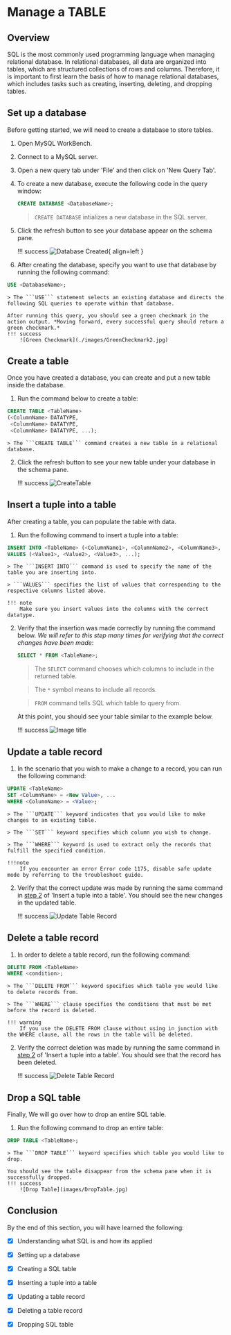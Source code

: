 # Manage a TABLE

## Overview
SQL is the most commonly used programming language when managing relational database. In relational databases, all data are organized into tables, which are structured collections of rows and columns. Therefore, it is important to first learn the basis of how to manage relational databases, which includes tasks such as creating, inserting, deleting, and dropping tables.

## Set up a database
Before getting started, we will need to create a database to store tables.

1. Open MySQL WorkBench.

2. Connect to a MySQL server.

3. Open a new query tab under 'File' and then click on 'New Query Tab'.

4. To create a new database, execute the following code in the query window:

    ``` sql
    CREATE DATABASE <DatabaseName>;    
    ```

    > ```CREATE DATABASE``` intializes a new database in the SQL server.

5. Click the refresh button to see your database appear on the schema pane.

    !!! success
        ![Database Created](./images/DatabaseName4.jpg){ align=left }


6. After creating the database, specify you want to use that database by running the following command:
``` sql
USE <DatabaseName>;
```

    > The ```USE``` statement selects an existing database and directs the following SQL queries to operate within that database. 
      
    After running this query, you should see a green checkmark in the action output. *Moving forward, every successful query should return a green checkmark.*
    !!! success
        ![Green Checkmark](./images/GreenCheckmark2.jpg)
        
    

## Create a table
Once you have created a database, you can create and put a new table inside the database. 

1. Run the command below to create a table:
``` sql
CREATE TABLE <TableName>        
(<ColumnName> DATATYPE,         
 <ColumnName> DATATYPE,         
 <ColumnName> DATATYPE, ...);
```

    > The ```CREATE TABLE``` command creates a new table in a relational database. 

2. Click the refresh button to see your new table under your database in the schema pane.

    !!! success
        ![CreateTable](images/CreateTable.jpg)

## Insert a tuple into a table
After creating a table, you can populate the table with data.

1. Run the following command to insert a tuple into a table:
``` sql
INSERT INTO <TableName> (<ColumnName1>, <ColumnName2>, <ColumnName3>, ...) 
VALUES (<Value1>, <Value2>, <Value3>, ...); 
```

    > The ```INSERT INTO``` command is used to specify the name of the table you are inserting into. 
    
    > ```VALUES``` specifies the list of values that corresponding to the respective columns listed above.

    !!! note
        Make sure you insert values into the columns with the correct datatype.

2. Verify that the insertion was made correctly by running the command below. *We will refer to this step many times for verifying that the correct changes have been made*:

    ``` sql
    SELECT * FROM <TableName>;
    ```

    > The ```SELECT``` command chooses which columns to include in the returned table. 
    
    > The ```*``` symbol means to include all records. 
    
    > ```FROM``` command tells SQL which table to query from.


    At this point, you should see your table similar to the example below.

    !!! success
        ![Image title](images/VerifyTable.jpg)

## Update a table record
1. In the scenario that you wish to make a change to a record, you can run the following command:
``` sql
UPDATE <TableName>
SET <ColumnName> = <New Value>, ...
WHERE <ColumnName> = <Value>;
```

    > The ```UPDATE``` keyword indicates that you would like to make changes to an existing table. 
    
    > The ```SET``` keyword specifies which column you wish to change. 
    
    > The ```WHERE``` keyword is used to extract only the records that fulfill the specified condition.

    !!!note
        If you encounter an error Error code 1175, disable safe update mode by referring to the troubleshoot guide.

2. Verify that the correct update was made by running the same command in [step 2](task1.md#insert-a-tuple-into-a-table) of 'Insert a tuple into a table'. You should see the new changes in the updated table.

    !!! success
        ![Update Table Record](images/UpdateTable.jpg)

## Delete a table record

1. In order to delete a table record, run the following command:
``` sql
DELETE FROM <TableName>
WHERE <condition>;
```

    > The ```DELETE FROM``` keyword specifies which table you would like to delete records from. 
    
    > The ```WHERE``` clause specifies the conditions that must be met before the record is deleted.

    !!! warning
        If you use the DELETE FROM clause without using in junction with the WHERE clause, all the rows in the table will be deleted.

2. Verify the correct deletion was made by running the same command in [step 2](task1.md#insert-a-tuple-into-a-table) of 'Insert a tuple into a table'. You should see that the record has been deleted.


    !!! success
        ![Delete Table Record](images/DeleteTableData.jpg)



## Drop a SQL table
Finally, We will go over how to drop an entire SQL table. 

1. Run the following command to drop an entire table:
``` sql
DROP TABLE <TableName>;
```

    > The ```DROP TABLE``` keyword specifies which table you would like to drop.

    You should see the table disappear from the schema pane when it is successfully dropped.
    !!! success
        ![Drop Table](images/DropTable.jpg)


## Conclusion
By the end of this section, you will have learned the following:

- [x] Understanding what SQL is and how its applied
- [x] Setting up a database
- [x] Creating a SQL table
- [x] Inserting a tuple into a table
- [x] Updating a table record
- [x] Deleting a table record
- [x] Dropping SQL table

